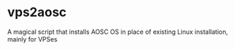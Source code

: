 # vps2aosc
A magical script that installs AOSC OS in place of existing Linux installation, mainly for VPSes
